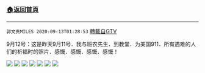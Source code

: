 ﻿###  [:house:返回首頁](https://github.com/ourhimalayas/txt)
---

`郭文贵MILES 2020-09-13T01:28:53` [轉載自GTV](https://gtv.org/web/#/UserInfo/5e596957357cc612d35a8044)


9月12号：这是昨天9月11号．我与班农先生．到教堂．为美国911．所有遇难的人们的祈福时的照片．感慨．感慨．感慨．感慨！

![](https://filegroup.gtv.org/cdn-cgi/image/width=600/https://filegroup.gtv.org/group3/default/20200913/01/28/0/5b0b7827df371168339201f0aba4ad44.jpeg)
![](https://filegroup.gtv.org/cdn-cgi/image/width=600/https://filegroup.gtv.org/group3/default/20200913/01/28/0/55c53e1d4300bec609874ffc69d57805.jpeg)
![](https://filegroup.gtv.org/cdn-cgi/image/width=600/https://filegroup.gtv.org/group3/default/20200913/01/28/0/9afb28f33e78510978a90d5d65f93017.jpeg)
![](https://filegroup.gtv.org/cdn-cgi/image/width=600/https://filegroup.gtv.org/group3/default/20200913/01/28/0/7ed5fca5a6af97d0370d039e4ad8d258.jpeg)
![](https://filegroup.gtv.org/cdn-cgi/image/width=600/https://filegroup.gtv.org/group3/default/20200913/01/28/0/f0192391113394c2ab4be4fbf89601c1.jpeg)
![](https://filegroup.gtv.org/cdn-cgi/image/width=600/https://filegroup.gtv.org/group3/default/20200913/01/28/0/746bf556a68b562f154ec47779f3ef4b.jpeg)
![](https://filegroup.gtv.org/cdn-cgi/image/width=600/https://filegroup.gtv.org/group3/default/20200913/01/28/0/4dab46a6b1db25d203479c8bc80aa507.jpeg)
